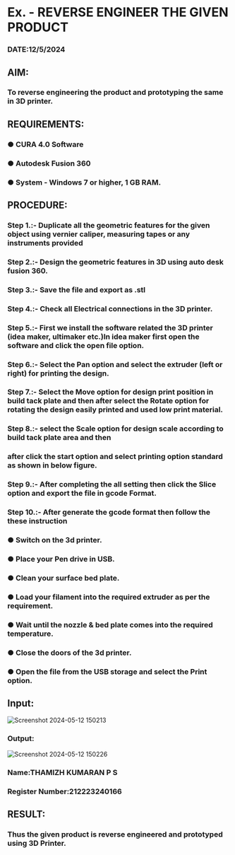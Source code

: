 # Ex.   - REVERSE ENGINEER THE GIVEN PRODUCT

### DATE:12/5/2024 

## AIM: 
### To reverse engineering the product and prototyping the same in 3D printer.

## REQUIREMENTS:
### ●	CURA 4.0 Software
### ●	 Autodesk Fusion 360
### ●	 System - Windows 7 or higher, 1 GB RAM.

## PROCEDURE:
### Step 1.:- Duplicate all the geometric features for the given object using vernier caliper, measuring tapes or any instruments provided
### Step 2.:- Design the geometric features in 3D using auto desk fusion 360.
### Step 3.:- Save the file and export as .stl
### Step 4.:- Check all Electrical connections in the 3D printer.
### Step 5.:- First we install the software related the 3D printer (idea maker, ultimaker etc.)In idea maker first open the software and click the open file option.
### Step 6.:- Select the Pan option and select the extruder (left or right) for printing the design.
### Step 7.:- Select the Move option for design print position in build tack plate and then after select the Rotate option for rotating the design easily printed and used low print material.
### Step 8.:- select the Scale option for design scale according to build tack plate area and then
### after click the start option and select printing option standard as shown in below figure.
### Step 9.:- After completing the all setting then click the Slice option and export the file in gcode Format.
### Step 10.:- After generate the gcode format then follow the these instruction 
  ###   ●	Switch on the 3d printer.
  ###   ●	Place your Pen drive in USB.
  ###   ●	Clean your surface bed plate.
  ###   ●	Load your filament into the required extruder as per the requirement.
  ###   ●	Wait until the nozzle & bed plate comes into the required temperature.
  ###   ●	Close the doors of the 3d printer.
  ###   ●	Open the file from the USB storage and select the Print option.

## Input:
![Screenshot 2024-05-12 150213](https://github.com/Sellakumar1987/Ex.-10---REVERSE-ENGINEER-THE-GIVEN-PRODUCT/assets/123891476/7204776b-4e6e-48b4-b1b3-f0d59986f3fe)

### Output:
![Screenshot 2024-05-12 150226](https://github.com/Sellakumar1987/Ex.-10---REVERSE-ENGINEER-THE-GIVEN-PRODUCT/assets/123891476/fc1499ca-b882-4a12-b0aa-6d44351d8fc1)


### Name:THAMIZH KUMARAN P S
### Register Number:212223240166

## RESULT:
###   Thus the given product is reverse engineered and prototyped using 3D Printer.

